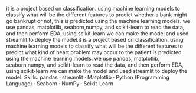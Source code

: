 it is a project based on classification. using machine learning models to classify what will be the different features to predict whether a bank might go bankrupt or not, this is predicted using the machine learning models. we use pandas, matplotlib, seaborn,numpy, and scikit-learn to read the data, and then perform EDA, using scikit-learn we can make the model and used streamlit to deploy the model.it is a project based on classification. using machine learning models to classify what will be the different features to predict what kind of heart problem may occur to the patient is predicted using the machine learning models. we use pandas, matplotlib, seaborn,numpy, and scikit-learn to read the data, and then perform EDA, using scikit-learn we can make the model and used streamlit to deploy the model. 
Skills: pandas · streamlit · Matplotlib · Python (Programming Language) · Seaborn · NumPy · Scikit-Learn

